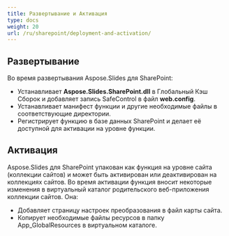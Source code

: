 ```yaml
---
title: Развертывание и Активация
type: docs
weight: 20
url: /ru/sharepoint/deployment-and-activation/
---
```


## **Развертывание**
Во время развертывания Aspose.Slides для SharePoint: 

- Устанавливает **Aspose.Slides.SharePoint.dll** в Глобальный Кэш Сборок и добавляет запись SafeControl в файл **web.config**.
- Устанавливает манифест функции и другие необходимые файлы в соответствующие директории.
- Регистрирует функцию в базе данных SharePoint и делает её доступной для активации на уровне функции.
## **Активация**
Aspose.Slides для SharePoint упакован как функция на уровне сайта (коллекции сайтов) и может быть активирован или деактивирован на коллекциях сайтов. Во время активации функция вносит некоторые изменения в виртуальный каталог родительского веб-приложения коллекции сайтов. Она: 

- Добавляет страницу настроек преобразования в файл карты сайта.
- Копирует необходимые файлы ресурсов в папку App_GlobalResources в виртуальном каталоге.